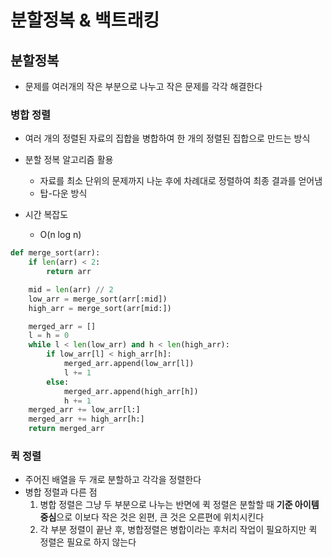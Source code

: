 # 분할정복 & 백트래킹

## 분할정복

- 문제를 여러개의 작은 부분으로 나누고 작은 문제를 각각 해결한다

### 병합 정렬

- 여러 개의 정렬된 자료의 집합을 병합하여 한 개의 정렬된 집합으로 만드는 방식
- 분할 정복 알고리즘 활용

  - 자료를 최소 단위의 문제까지 나눈 후에 차례대로 정렬하여 최종 결과를 얻어냄
  - 탑-다운 방식

- 시간 복잡도
  - O(n log n)

```python
def merge_sort(arr):
    if len(arr) < 2:
        return arr

    mid = len(arr) // 2
    low_arr = merge_sort(arr[:mid])
    high_arr = merge_sort(arr[mid:])

    merged_arr = []
    l = h = 0
    while l < len(low_arr) and h < len(high_arr):
        if low_arr[l] < high_arr[h]:
            merged_arr.append(low_arr[l])
            l += 1
        else:
            merged_arr.append(high_arr[h])
            h += 1
    merged_arr += low_arr[l:]
    merged_arr += high_arr[h:]
    return merged_arr
```

### 퀵 정렬

- 주어진 배열을 두 개로 분할하고 각각을 정렬한다
- 병합 정렬과 다른 점
  1. 병합 정렬은 그냥 두 부분으로 나누는 반면에 퀵 정렬은 분할할 때 **기준 아이템 중심**으로 이보다 작은 것은 왼편, 큰 것은 오른편에 위치시킨다
  2. 각 부분 정렬이 끝난 후, 병합정렬은 병합이라는 후처리 작업이 필요하지만 퀵 정렬은 필요로 하지 않는다
